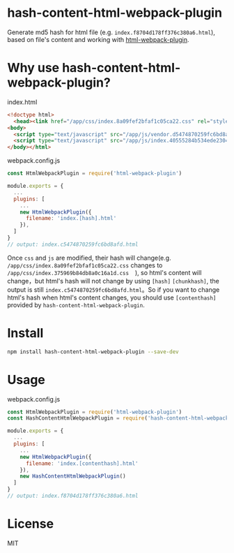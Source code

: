 # hash-content-html-webpack-plugin

Generate md5 hash for html file (e.g. `index.f8704d178ff376c380a6.html`),  
based on file's content and working with [html-webpack-plugin](https://github.com/jantimon/html-webpack-plugin).

# Why use hash-content-html-webpack-plugin?
index.html
```html
<!doctype html>
  <head><link href="/app/css/index.8a09fef2bfaf1c05ca22.css" rel="stylesheet"></head>
<body>
  <script type="text/javascript" src="/app/js/vendor.d5474870259fc6bd8afb.js"></script>
  <script type="text/javascript" src="/app/js/index.40555284b534ede23047.js"></script>
</body></html>
```
webpack.config.js
```js
const HtmlWebpackPlugin = require('html-webpack-plugin')

module.exports = {
  ...
  plugins: [
    ...
    new HtmlWebpackPlugin({
      filename: 'index.[hash].html'
    }),
  ]
}
// output: index.c5474870259fc6bd8afd.html
```
Once `css` and `js` are modified, their hash will change(e.g. `/app/css/index.8a09fef2bfaf1c05ca22.css` changes to `/app/css/index.375969b84db8a0c16a1d.css  `), so html's content will change，but html's hash will not change by using `[hash]` `[chunkhash]`, the output is still `index.c5474870259fc6bd8afd.html`。So if you want to change html's hash when html's content changes, you should use `[contenthash]` provided by `hash-content-html-webpack-plugin`.

# Install
```sh
npm install hash-content-html-webpack-plugin --save-dev
```

# Usage

webpack.config.js
```js
const HtmlWebpackPlugin = require('html-webpack-plugin')
const HashContentHtmlWebpackPlugin = require('hash-content-html-webpack-plugin')

module.exports = {
  ...
  plugins: [
    ...
    new HtmlWebpackPlugin({
      filename: 'index.[contenthash].html'
    }),
    new HashContentHtmlWebpackPlugin()
  ]
}
// output: index.f8704d178ff376c380a6.html
```

# License
MIT
